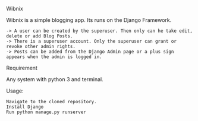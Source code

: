 Wibnix

Wibnix is a simple blogging app. Its runs on the Django Framework.

    -> A user can be created by the superuser. Then only can he take edit, delete or add Blog Posts.
    -> There is a superuser account. Only the superuser can grant or revoke other admin rights.
    -> Posts can be added from the Django Admin page or a plus sign appears when the admin is logged in.

Requirement

Any system with python 3 and terminal.

Usage:

    Navigate to the cloned repository.
    Install Django
    Run python manage.py runserver
